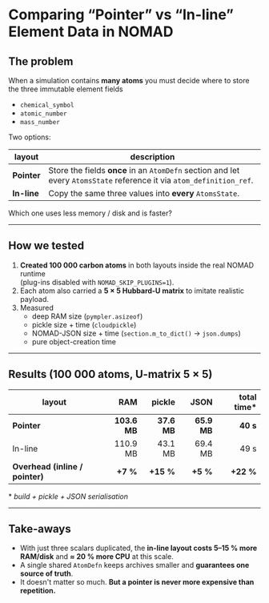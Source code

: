 # Comparing “Pointer” vs “In-line” Element Data in NOMAD

## The problem

When a simulation contains **many atoms** you must decide where to store the three
immutable element fields

* `chemical_symbol`
* `atomic_number`
* `mass_number`

Two options:

| layout | description |
| ------ | ----------- |
| **Pointer** | Store the fields **once** in an `AtomDefn` section and let every `AtomsState` reference it via `atom_definition_ref`. |
| **In-line** | Copy the same three values into **every** `AtomsState`. |

Which one uses less memory / disk and is faster?

---

## How we tested

1. **Created 100 000 carbon atoms** in both layouts inside the real NOMAD runtime  
   (plug-ins disabled with `NOMAD_SKIP_PLUGINS=1`).
2. Each atom also carried a **5 × 5 Hubbard-U matrix** to imitate realistic payload.
3. Measured  
   * deep RAM size (`pympler.asizeof`)  
   * pickle size + time (`cloudpickle`)  
   * NOMAD-JSON size + time (`section.m_to_dict()` → `json.dumps`)  
   * pure object-creation time

---

## Results (100 000 atoms, U-matrix 5 × 5)

| layout   | RAM | pickle | JSON | total time\* |
| -------- | ---:| ------:| ----:| ------------:|
| **Pointer** | **103.6 MB** | **37.6 MB** | **65.9 MB** | **40 s** |
| In-line     | 110.9 MB | 43.1 MB | 69.4 MB | 49 s |
| **Overhead (inline / pointer)** | **+7 %** | **+15 %** | **+5 %** | **+22 %** |

\* *build + pickle + JSON serialisation*

---

## Take-aways

* With just three scalars duplicated, the **in-line layout costs 5–15 % more
  RAM/disk** and **≈ 20 % more CPU** at this scale.
* A single shared `AtomDefn` keeps archives smaller and **guarantees one source
  of truth**.  
* It doesn't matter so much. **But a pointer is never more expensive than repetition.**
